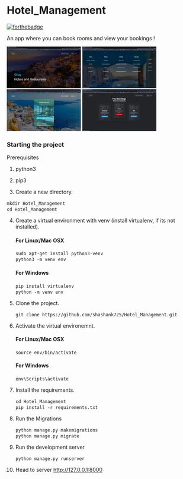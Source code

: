 # Hotel_Management

[![forthebadge](https://forthebadge.com/images/badges/made-with-python.svg)](https://forthebadge.com)

An app where you can book rooms and view your bookings !

<img src="https://github.com/shashank725/Hotel_Management/blob/main/system/static/system/Screenshot1.png" alt="main" style="width:200px;"/>

<img src="https://github.com/shashank725/Hotel_Management/blob/main/system/static/system/Screenshot2.png" alt="menu" style="width:200px;"/>

<img src="https://github.com/shashank725/Hotel_Management/blob/main/system/static/system/Screenshot3.png" alt="book" style="width:200px;"/>

<img src="https://github.com/shashank725/Hotel_Management/blob/main/system/static/system/Screenshot4.png" alt="book" style="width:200px;"/>

<h3>Starting the project</h3>

Prerequisites
1. python3
2. pip3

3. Create a new directory.

  ```shell
  mkdir Hotel_Management
  cd Hotel_Management
  ```

4. Create a virtual environment with venv (install virtualenv, if its not installed).

   #### For Linux/Mac OSX
    ```shell
    sudo apt-get install python3-venv
    python3 -m venv env
    ```
  
   #### For Windows
    ```shell
    pip install virtualenv
    python -m venv env
    ```

5. Clone the project.

    ```shell
    git clone https://github.com/shashank725/Hotel_Management.git
    ```

6. Activate the virtual environemnt.

    #### For Linux/Mac OSX
    ```shell
    source env/bin/activate

    ```

    #### For Windows
    ```shell
    env\Scripts\activate

    ```
   
7. Install the requirements.

    ```shell
    cd Hotel_Management
    pip install -r requirements.txt
    ```
 
8. Run the Migrations

    ```shell
    python manage.py makemigrations
    python manage.py migrate
    ```

9. Run the development server

    ```
    python manage.py runserver

    ```
10. Head to server http://127.0.0.1:8000



